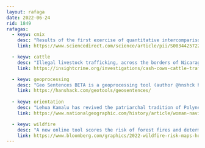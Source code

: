 ```yaml
---
layout: rafaga
date: 2022-06-24
rid: 1849
rafagas:
  - keyw: cmix
    desc: "Results of the first exercise of quantitative intercomparison of cloud masks (CMIX) carried out within the calibration and validation working group (WGCV) of the Committee for Earth Observation Satellites (CEOS)"
    link: https://www.sciencedirect.com/science/article/pii/S0034425722001043#f0005

  - keyw: cattle
    desc: "Illegal livestock trafficking, across the borders of Nicaragua, Honduras and Guatemala, puts unsecured animals into the food supply chain in Mexico and even the United States."
    link: https://insightcrime.org/investigations/cash-cows-cattle-trafficking-from-central-america-mexico/

  - keyw: geoprocessing
    desc: "Geo Sentences BETA is a geoprocessing tool (author @hnshck has others) to manage GeoJSON files quickly and easily, with the help of Mapshaper, which does operations with geometries"
    link: https://hanshack.com/geotools/geosentences/
  
  - keyw: orientation
    desc: "Lehua Kamalu has revived the patriarchal tradition of Polynesian orientation in sailing for a 3,000-mile voyage across the Pacific Ocean without maps or technology"
    link: https://www.nationalgeographic.com/history/article/woman-navigated-3000-mile-pacific-voyage-without-maps-technology

  - keyw: wildfire
    desc: "A new online tool scores the risk of forest fires and determines the danger to single-family homes in 48 U.S. states, where they will go from 7 million to 30 million high-risk homes in the next 30 years"
    link: https://www.bloomberg.com/graphics/2022-wildfire-risk-maps-home-search-data/
---
```

